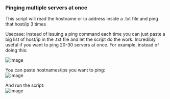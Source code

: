 ### Pinging multiple servers at once

This script will read the hostname or ip address inside a .txt file and ping that host/ip 3 times  

Usecase: instead of issuing a ping command each time you can just paste a big list of host/ip in the .txt file and let the script do the work. Incredibly useful if you want to ping 20-30 servers at once.
For example, instead of doing this:  

![image](https://user-images.githubusercontent.com/30080956/61195880-a6799c80-a690-11e9-812e-dc47475a7614.png)

You can paste hostnames/ips you want to ping:  
![image](https://user-images.githubusercontent.com/30080956/61195885-b42f2200-a690-11e9-879d-0de68f90918b.png)


And run the script:  
![image](https://user-images.githubusercontent.com/30080956/61195905-c7da8880-a690-11e9-8407-d9eb083356a1.png)

